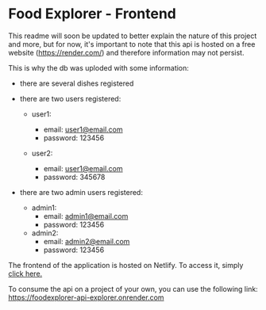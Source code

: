 # Food Explorer - Frontend

This readme will soon be updated to better explain the nature of this project and more, but for now, it's important to note that this api is hosted on a free website (https://render.com/) and therefore information may not persist.

This is why the db was uploded with some information:

- there are several dishes registered
- there are two users registered:

  - user1:

    - email: user1@email.com
    - password: 123456

  - user2:
    - email: user1@email.com
    - password: 345678

- there are two admin users registered:
  - admin1:
    - email: admin1@email.com
    - password: 123456
  - admin2:
    - email: admin2@email.com
    - password: 123456

The frontend of the application is hosted on Netlify. To access it, simply
[click here.](https://boisterous-conkies-95afc5.netlify.app/)

To consume the api on a project of your own, you can use the following link:
https://foodexplorer-api-explorer.onrender.com
